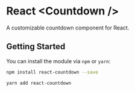 # React &lt;Countdown /&gt;
A customizable countdown component for React.

## Getting Started

You can install the module via `npm` or `yarn`:

```sh
npm install react-countdown --save
```

```sh
yarn add react-countdown
```
